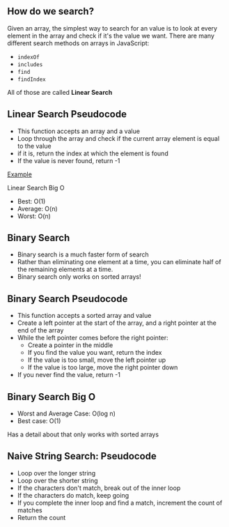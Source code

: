 ## How do we search?

Given an array, the simplest way to search for an value is to look at every element in the array and check if it's the value we want. There are many different search methods on arrays in JavaScript:
- `indexOf`
- `includes`
- `find`
- `findIndex`
 
All of those are called **Linear Search**

## Linear Search Pseudocode

- This function accepts an array and a value
- Loop through the array and check if the current array element is equal to the value
- if it is, return the index at which the element is found
- If the value is never found, return -1

[Example](example)

Linear Search Big O

- Best: O(1)
- Average: O(n)
- Worst: O(n)

## Binary Search

- Binary search is a much faster form of search
- Rather than eliminating one element at a time, you can eliminate half of the remaining elements at a time.
- Binary search only works on sorted arrays!

## Binary Search Pseudocode

- This function accepts a sorted array and value
- Create a left pointer at the start of the array, and a right pointer at the end of the array
- While the left pointer comes before the right pointer:
  - Create a pointer in the middle
  - If you find the value you want, return the index
  - If the value is too small, move the left pointer up
  - If the value is too large, move the right pointer down
- If you never find the value, return -1

## Binary Search Big O
- Worst and Average Case: O(log n)
- Best case: O(1)

Has a detail about that only works with sorted arrays

## Naive String Search: Pseudocode
- Loop over the longer string
- Loop over the shorter string
- If the characters don't match, break out of the inner loop
- If the characters do match, keep going
- If you complete the inner loop and find a match, increment the count of matches
- Return the count